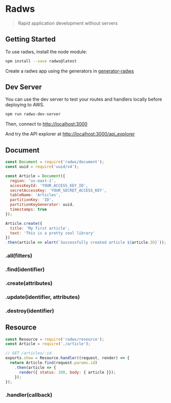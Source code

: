 # Radws

> Rapid application development without servers

## Getting Started

To use radws, install the node module:

```bash
npm install --save radws@latest
```

Create a radws app using the generators in [generator-radws](https://github.com/cuperman/generator-radws)

## Dev Server

You can use the dev server to test your routes and handlers locally before deploying to AWS.

```bash
npm run radws-dev-server
```

Then, connect to [http://localhost:3000](http://localhost:3000)

And try the API explorer at [http://localhost:3000/api_explorer](http://localhost:3000/api_explorer)

## Document

```javascript
const Document = require('radws/document');
const uuid = require('uuid/v4');

const Article = Document({
  region: 'us-east-1',
  accessKeyId: 'YOUR_ACCESS_KEY_ID',
  secretAccessKey: 'YOUR_SECRET_ACCESS_KEY',
  tableName: 'Articles',
  partitionKey: 'ID',
  partitionKeyGenerator: uuid,
  timestamps: true
});

Article.create({
  title: 'My first article',
  text: 'This is a pretty cool library'
})
.then(article => alert(`Successfully created article ${article.ID}`));
```

### .all(filters)

### .find(identifier)

### .create(attributes)

### .update(identifier, attributes)

### .destroy(identifier)

## Resource

```javascript
const Resource = require('radws/resource');
const Article = require('./article');

// GET /articles/:id
exports.show = Resource.handler((request, render) => {
  return Article.find(request.params.id)
    .then(article => {
      render({ status: 200, body: { article }});
    });
});
```

### .handler(callback)
